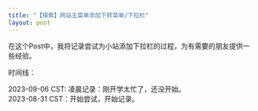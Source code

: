 ```yaml
---
title: "【探索】网站主菜单添加下转菜单/下拉栏"
layout: post
---
```


在这个Post中，我将记录尝试为小站添加下拉栏的过程，为有需要的朋友提供一些经验。

时间线：

2023-09-06 CST: 凌晨记录：刚开学太忙了，还没开始。  
2023-08-31 CST：开始尝试，开始记录。